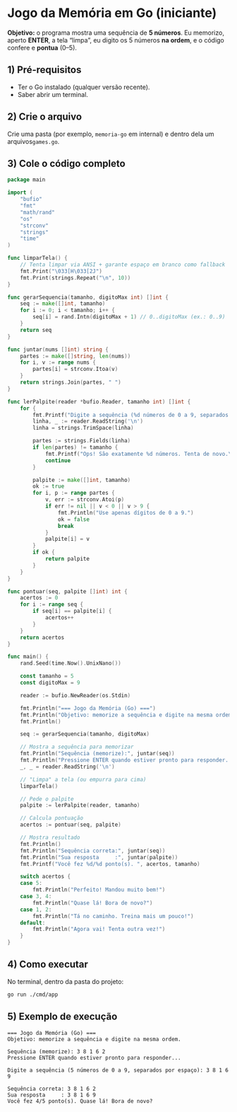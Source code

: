 # Jogo da Memória em Go (iniciante)

**Objetivo:** o programa mostra uma sequência de **5 números**. Eu memorizo, aperto **ENTER**, a tela “limpa”, eu digito os 5 números **na ordem**, e o código confere e **pontua** (0–5).

## 1) Pré‑requisitos

- Ter o Go instalado (qualquer versão recente).
- Saber abrir um terminal.

## 2) Crie o arquivo

Crie uma pasta (por exemplo, `memoria-go` em internal) e dentro dela um arquivos`games.go`.

## 3) Cole o código completo

```go
package main

import (
	"bufio"
	"fmt"
	"math/rand"
	"os"
	"strconv"
	"strings"
	"time"
)

func limparTela() {
	// Tenta limpar via ANSI + garante espaço em branco como fallback
	fmt.Print("\033[H\033[2J")
	fmt.Print(strings.Repeat("\n", 10))
}

func gerarSequencia(tamanho, digitoMax int) []int {
	seq := make([]int, tamanho)
	for i := 0; i < tamanho; i++ {
		seq[i] = rand.Intn(digitoMax + 1) // 0..digitoMax (ex.: 0..9)
	}
	return seq
}

func juntar(nums []int) string {
	partes := make([]string, len(nums))
	for i, v := range nums {
		partes[i] = strconv.Itoa(v)
	}
	return strings.Join(partes, " ")
}

func lerPalpite(reader *bufio.Reader, tamanho int) []int {
	for {
		fmt.Printf("Digite a sequência (%d números de 0 a 9, separados por espaço): ", tamanho)
		linha, _ := reader.ReadString('\n')
		linha = strings.TrimSpace(linha)

		partes := strings.Fields(linha)
		if len(partes) != tamanho {
			fmt.Printf("Ops! São exatamente %d números. Tenta de novo.\n", tamanho)
			continue
		}

		palpite := make([]int, tamanho)
		ok := true
		for i, p := range partes {
			v, err := strconv.Atoi(p)
			if err != nil || v < 0 || v > 9 {
				fmt.Println("Use apenas dígitos de 0 a 9.")
				ok = false
				break
			}
			palpite[i] = v
		}
		if ok {
			return palpite
		}
	}
}

func pontuar(seq, palpite []int) int {
	acertos := 0
	for i := range seq {
		if seq[i] == palpite[i] {
			acertos++
		}
	}
	return acertos
}

func main() {
	rand.Seed(time.Now().UnixNano())

	const tamanho = 5
	const digitoMax = 9

	reader := bufio.NewReader(os.Stdin)

	fmt.Println("=== Jogo da Memória (Go) ===")
	fmt.Println("Objetivo: memorize a sequência e digite na mesma ordem.")
	fmt.Println()

	seq := gerarSequencia(tamanho, digitoMax)

	// Mostra a sequência para memorizar
	fmt.Println("Sequência (memorize):", juntar(seq))
	fmt.Println("Pressione ENTER quando estiver pronto para responder...")
	_, _ = reader.ReadString('\n')

	// "Limpa" a tela (ou empurra para cima)
	limparTela()

	// Pede o palpite
	palpite := lerPalpite(reader, tamanho)

	// Calcula pontuação
	acertos := pontuar(seq, palpite)

	// Mostra resultado
	fmt.Println()
	fmt.Println("Sequência correta:", juntar(seq))
	fmt.Println("Sua resposta     :", juntar(palpite))
	fmt.Printf("Você fez %d/%d ponto(s). ", acertos, tamanho)

	switch acertos {
	case 5:
		fmt.Println("Perfeito! Mandou muito bem!")
	case 3, 4:
		fmt.Println("Quase lá! Bora de novo?")
	case 1, 2:
		fmt.Println("Tá no caminho. Treina mais um pouco!")
	default:
		fmt.Println("Agora vai! Tenta outra vez!")
	}
}

```

## 4) Como executar

No terminal, dentro da pasta do projeto:

```bash
go run ./cmd/app

```

## 5) Exemplo de execução

```
=== Jogo da Memória (Go) ===
Objetivo: memorize a sequência e digite na mesma ordem.

Sequência (memorize): 3 8 1 6 2
Pressione ENTER quando estiver pronto para responder...

Digite a sequência (5 números de 0 a 9, separados por espaço): 3 8 1 6 9

Sequência correta: 3 8 1 6 2
Sua resposta     : 3 8 1 6 9
Você fez 4/5 ponto(s). Quase lá! Bora de novo?
```